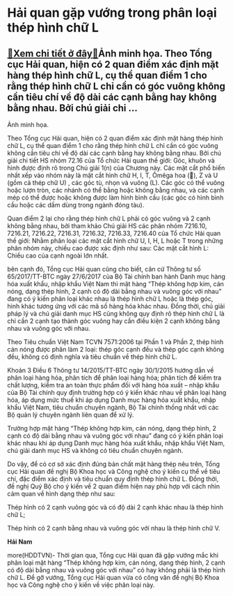Hải quan gặp vướng trong phân loại thép hình chữ L
==================================================

[:gift:Xem chi tiết ở đây:gift:](https://hddtvn.com/hai-quan-gap-vuong-trong-phan-loai-thep-hinh-chu-l/)Ảnh minh họa. Theo Tổng cục Hải quan, hiện có 2 quan điểm xác định mặt hàng thép hình chữ L, cụ thể quan điểm 1 cho rằng thép hình chữ L chỉ cần có góc vuông không cần tiêu chí về độ dài các cạnh bằng hay không bằng nhau. Bởi chú giải chi …
------------------------------------------------------------------------------------------------------------------------------------------------------------------------------------------------------------------------------------------------







 






 Ảnh minh họa. 


Theo Tổng cục Hải quan, hiện có 2 quan điểm xác định mặt hàng thép hình chữ L, cụ thể quan điểm 1 cho rằng thép hình chữ L chỉ cần có góc vuông không cần tiêu chí về độ dài các cạnh bằng hay không bằng nhau. Bởi chú giải chi tiết HS nhóm 72.16 của Tổ chức Hải quan thế giới: Góc, khuôn và hình được định rõ trong Chú giải 1(n) của Chương này. Các mặt cắt phổ biến nhất xếp vào nhóm này là mặt cắt hình chữ H, I, T, Ômêga hoa (), Z và U (gồm cả thép chữ U) , các góc tù, nhọn và vuông (L). Các góc có thể vuông hoặc lượn tròn, các nhánh có thể bằng hoặc không bằng nhau, và các cạnh mép có thể được hoặc không được làm hình bình cầu (các góc có hình bình cầu hoặc các dầm dùng trong ngành đóng tàu).


 Quan điểm 2 lại cho rằng thép hình chữ L phải có góc vuông và 2 cạnh không bằng nhau, bởi tham khảo Chú giải HS các phân nhóm 7216.10, 7216.21, 7216.22, 7216.31, 7216.32, 7216.33, 7216.40 của Tổ chức Hải quan thế giới: Nhằm phân loại các mặt cắt hình chữ U, I, H, L hoặc T trong những phân nhóm này, chiều cao được xác định như sau: Các mặt cắt hình L: Chiều cao của cạnh ngoài lớn nhất.


 bên cạnh đó, Tổng cục Hải quan cũng cho biết, căn cứ Thông tư số 65/2017/TT-BTC ngày 27/6/2017 của Bộ Tài chính ban hành Danh mục hàng hóa xuất khẩu, nhập khẩu Việt Nam thì mặt hàng “Thép không hợp kim, cán nóng, dạng thép hình, 2 cạnh có độ dài bằng nhau và vuông góc với nhau” đang có ý kiến phân loại khác nhau là thép hình chữ L hoặc là thép góc, hình khác tương ứng với các mã số hàng hóa khác nhau. Đồng thời, chú giải pháp lý và chú giải danh mục HS cũng không quy định rõ thép hình chữ L là chỉ cần 2 cạnh tạo thành góc vuông hay cần điều kiện 2 cạnh không bằng nhau và vuông góc với nhau.


 Theo Tiêu chuẩn Việt Nam TCVN 7571:2006 tại Phần 1 và Phần 2, thép hình cán nóng được phân làm 2 loại: thép góc cạnh đều và thép góc cạnh không đều, không có định nghĩa và tiêu chuẩn về thép hình chữ L. 


 Khoản 3 Điều 6 Thông tư 14/2015/TT-BTC ngày 30/1/2015 hướng dẫn về phân loại hàng hóa, phân tích để phân loại hàng hóa; phân tích để kiểm tra chất lượng, kiểm tra an toàn thực phẩm đối với hàng hóa xuất – nhập khẩu của Bộ Tài chính quy định trường hợp có ý kiến khác nhau về phân loại hàng hóa, áp dụng mức thuế khi áp dụng Danh mục hàng hóa xuất khẩu, nhập khẩu Việt Nam, tiêu chuẩn chuyên ngành, Bộ Tài chính thống nhất với các Bộ quản lý chuyên ngành liên quan để xử lý. 


 Trường hợp mặt hàng “Thép không hợp kim, cán nóng, dạng thép hình, 2 cạnh có độ dài bằng nhau và vuông góc với nhau” đang có ý kiến phân loại khác nhau khi áp dụng Danh mục hàng hóa xuất khẩu, nhập khẩu Việt Nam, chú giải danh mục HS và không có tiêu chuẩn chuyên ngành.


 Do vậy, để có cơ sở xác định đúng bản chất mặt hàng thép nêu trên, Tổng cục Hải quan đề nghị Bộ Khoa học và Công nghệ cho ý kiến cụ thể về tiêu chí, đặc điểm xác định và tiêu chuẩn quy định thép hình chữ L. Đồng thời, đề nghị Quý Bộ cho ý kiến về 2 quan điểm hiện nay phù hợp với cách nhìn cảm quan về hình dạng thép như sau:


 Thép hình có 2 cạnh vuông góc và có độ dài 2 cạnh khác nhau là thép hình chữ L;


 Thép hình có 2 cạnh bằng nhau và vuông góc với nhau là thép hình chữ V.






**Hải Nam**



more(HDDTVN)- Thời gian qua, Tổng cục Hải quan đã gặp vướng mắc khi phân loại mặt hàng “Thép không hợp kim, cán nóng, dạng thép hình, 2 cạnh có độ dài bằng nhau và vuông góc với nhau” có hay không phải là thép hình chữ L. Để gỡ vướng, Tổng cục Hải quan vừa có công văn đề nghị Bộ Khoa học và Công nghệ cho ý kiến về việc phân loại này.

